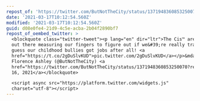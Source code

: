 ```yaml
---
repost_of: 'https://twitter.com/ButNotTheCity/status/1371948360853250070'
date: '2021-03-17T10:12:54.560Z'
modified: '2021-03-17T10:12:54.560Z'
guid: d08e0fe4-21d9-4c5e-acba-2b04f2890bf7
repost_of_oembed_twitter: >
  <blockquote class="twitter-tweet"><p lang="en" dir="ltr">The Cis™ are really
  out there measuring our fingers to figure out if we&#39;re really trans. I
  guess our childhood bullies got jobs after all! <a
  href="https://t.co/2gDuSlvKUD">pic.twitter.com/2gDuSlvKUD</a></p>&mdash;
  Florence Ashley (@ButNotTheCity) <a
  href="https://twitter.com/ButNotTheCity/status/1371948360853250070?ref_src=twsrc%5Etfw">March
  16, 2021</a></blockquote>

  <script async src="https://platform.twitter.com/widgets.js"
  charset="utf-8"></script>
---
```

 
